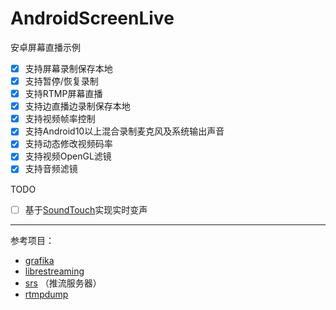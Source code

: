 # AndroidScreenLive
安卓屏幕直播示例
- [x] 支持屏幕录制保存本地
- [x] 支持暂停/恢复录制
- [x] 支持RTMP屏幕直播
- [x] 支持边直播边录制保存本地
- [x] 支持视频帧率控制
- [x] 支持Android10以上混合录制麦克风及系统输出声音
- [x] 支持动态修改视频码率
- [x] 支持视频OpenGL滤镜
- [x] 支持音频滤镜

TODO
- [ ] 基于[SoundTouch](https://www.surina.net/soundtouch/)实现实时变声

----
参考项目：
* [grafika](https://github.com/google/grafika)
* [librestreaming](https://github.com/lakeinchina/librestreaming)
* [srs](https://github.com/ossrs/srs) （推流服务器）
* [rtmpdump](http://git.ffmpeg.org/rtmpdump)
